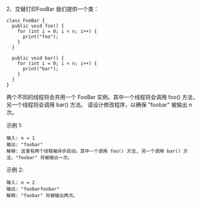 2、交替打印FooBar
我们提供一个类：
```
class FooBar {
  public void foo() {
    for (int i = 0; i < n; i++) {
      print("foo");
    }
  }

  public void bar() {
    for (int i = 0; i < n; i++) {
      print("bar");
    }
  }
}
```
两个不同的线程将会共用一个 FooBar 实例。其中一个线程将会调用 foo() 方法，另一个线程将会调用 bar() 方法。
请设计修改程序，以确保 "foobar" 被输出 n 次。


示例 1:
```
输入: n = 1
输出: "foobar"
解释: 这里有两个线程被异步启动。其中一个调用 foo() 方法, 另一个调用 bar() 方法，"foobar" 将被输出一次。
```
示例 2:
```
输入: n = 2
输出: "foobarfoobar"
解释: "foobar" 将被输出两次。
```